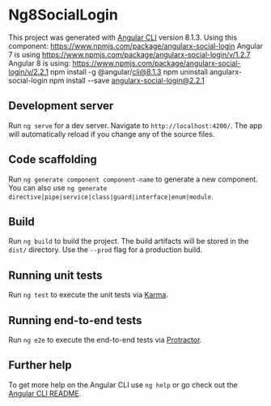 # Ng8SocialLogin

This project was generated with [Angular CLI](https://github.com/angular/angular-cli) version 8.1.3.
Using this component: 
https://www.npmjs.com/package/angularx-social-login
Angular 7 is using https://www.npmjs.com/package/angularx-social-login/v/1.2.7
Angular 8 is using: https://www.npmjs.com/package/angularx-social-login/v/2.2.1 
npm install -g @angular/cli@8.1.3
npm uninstall angularx-social-login
npm install  --save angularx-social-login@2.2.1

## Development server

Run `ng serve` for a dev server. Navigate to `http://localhost:4200/`. The app will automatically reload if you change any of the source files.

## Code scaffolding

Run `ng generate component component-name` to generate a new component. You can also use `ng generate directive|pipe|service|class|guard|interface|enum|module`.

## Build

Run `ng build` to build the project. The build artifacts will be stored in the `dist/` directory. Use the `--prod` flag for a production build.

## Running unit tests

Run `ng test` to execute the unit tests via [Karma](https://karma-runner.github.io).

## Running end-to-end tests

Run `ng e2e` to execute the end-to-end tests via [Protractor](http://www.protractortest.org/).

## Further help

To get more help on the Angular CLI use `ng help` or go check out the [Angular CLI README](https://github.com/angular/angular-cli/blob/master/README.md).
